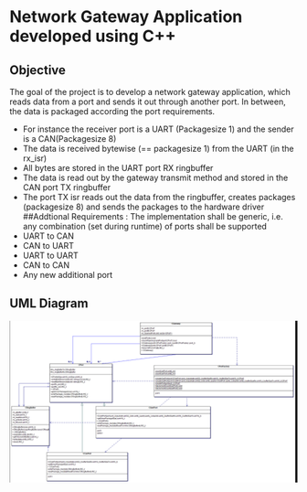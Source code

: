 # Network Gateway Application developed using C++ 
## Objective
The goal of the project is to develop a network gateway application, which reads data from a port and sends it out
through another port. In between, the data is packaged according the port requirements.
  * For instance the receiver port is a UART (Packagesize 1) and the sender is a CAN(Packagesize 8)
  * The data is received bytewise (== packagesize 1) from the UART (in the rx_isr)
  * All bytes are stored in the UART port RX ringbuffer
  * The data is read out by the gateway transmit method and stored in the CAN port TX ringbuffer
  * The port TX isr reads out the data from the ringbuffer, creates packages (packagesize 8) and sends the packages to the hardware driver
##Addtional Requirements : 
The implementation shall be generic, i.e. any combination (set during runtime) of ports shall be supported
  * UART to CAN
  * CAN to UART
  * UART to UART
  * CAN to CAN
  * Any new additional port

## UML Diagram

![UML](uml/clNetwork_Gateway_Factory.png)
